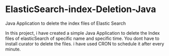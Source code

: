 # ElasticSearch-index-Deletion-Java
Java Application to delete the index files of Elastic Search

In this project, i have created a simple Java Application to delete the Index files of elasticSearch of specific name and specific time. You dont have to install curator to delete the files. i have used CRON to schedule it after every minute.